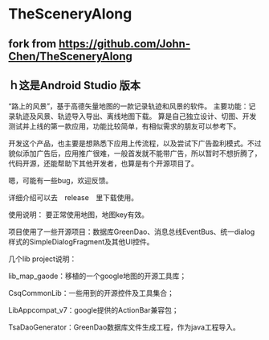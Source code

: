 TheSceneryAlong
===============

## fork from https://github.com/John-Chen/TheSceneryAlong

## ｈ这是Android Studio 版本

“路上的风景”，基于高德矢量地图的一款记录轨迹和风景的软件。
主要功能：记录轨迹及风景、轨迹导入导出、离线地图下载。
算是自己独立设计、切图、开发测试并上线的第一款应用，功能比较简单，有相似需求的朋友可以参考下。

开发这个产品，也主要是想熟悉下应用上传流程，以及尝试下广告盈利模式。不过貌似添加广告后，应用推广很难，一般首发就不能带广告，所以暂时不想折腾了，代码开源，还能帮助下其他开发者，也算是有个开源项目了。

嗯，可能有一些bug，欢迎反馈。

详细介绍可以去　release　里下载使用。

使用说明：
要正常使用地图，地图key有效。

项目使用了一些开源项目：数据库GreenDao、消息总线EventBus、统一dialog样式的SimpleDialogFragment及其他UI控件。


几个lib project说明：

lib_map_gaode：移植的一个google地图的开源工具库；

CsqCommonLib：一些用到的开源控件及工具集合；

LibAppcompat_v7：google提供的ActionBar兼容包；

TsaDaoGenerator：GreenDao数据库文件生成工程，作为java工程导入。

